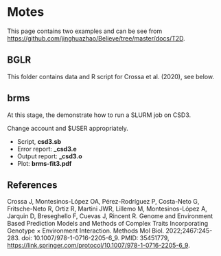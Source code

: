 # Motes

This page contains two examples and can be see from <https://github.com/jinghuazhao/Believe/tree/master/docs/T2D>.

## BGLR

This folder contains data and R script for Crossa et al. (2020), see below.

## brms

At this stage, the demonstrate how to run a SLURM job on CSD3.

Change account and $USER appropriately.

- Script, **csd3.sb**
- Error report: **_csd3.e**
- Output report: **_csd3.o**
- Plot: **brms-fit3.pdf**

## References

Crossa J, Montesinos-López OA, Pérez-Rodríguez P, Costa-Neto G, Fritsche-Neto R, Ortiz R, Martini JWR, Lillemo M, Montesinos-López A, Jarquin D, Breseghello F, Cuevas J, Rincent R. Genome and Environment Based Prediction Models and Methods of Complex Traits Incorporating Genotype × Environment Interaction. Methods Mol Biol. 2022;2467:245-283. doi: 10.1007/978-1-0716-2205-6_9. PMID: 35451779,  <https://link.springer.com/protocol/10.1007/978-1-0716-2205-6_9>.

